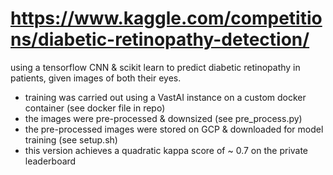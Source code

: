 # https://www.kaggle.com/competitions/diabetic-retinopathy-detection/
using a tensorflow CNN & scikit learn to predict diabetic retinopathy
in patients, given images of both their eyes.
- training was carried out using a VastAI instance on a custom docker
container (see docker file in repo)
- the images were pre-processed & downsized (see pre_process.py)
- the pre-processed images were stored on GCP & downloaded for
model training (see setup.sh)
- this version achieves a quadratic kappa score of ~ 0.7 on the
private leaderboard

